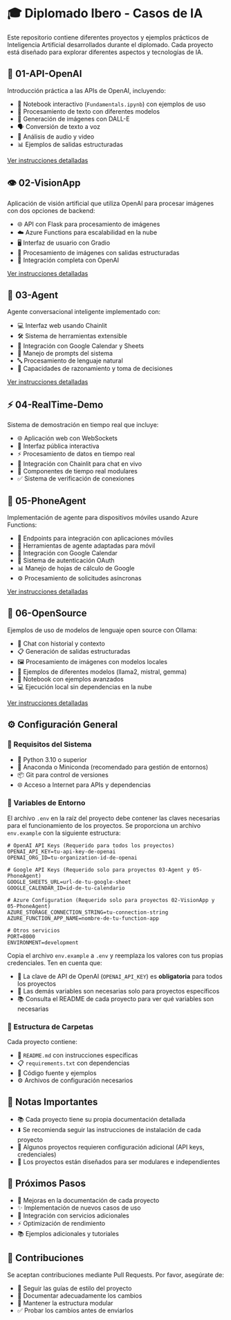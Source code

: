 # 🎓 Diplomado Ibero - Casos de IA

Este repositorio contiene diferentes proyectos y ejemplos prácticos de Inteligencia Artificial desarrollados durante el diplomado. Cada proyecto está diseñado para explorar diferentes aspectos y tecnologías de IA.

## 🤖 01-API-OpenAI
Introducción práctica a las APIs de OpenAI, incluyendo:
- 📘 Notebook interactivo (`Fundamentals.ipynb`) con ejemplos de uso
- 📝 Procesamiento de texto con diferentes modelos
- 🎨 Generación de imágenes con DALL-E
- 🗣️ Conversión de texto a voz
- 🎥 Análisis de audio y video
- 📊 Ejemplos de salidas estructuradas

[Ver instrucciones detalladas](01-API-OpenAI/README.md)

## 👁️ 02-VisionApp
Aplicación de visión artificial que utiliza OpenAI para procesar imágenes con dos opciones de backend:
- 🌐 API con Flask para procesamiento de imágenes
- ☁️ Azure Functions para escalabilidad en la nube
- 🖥️ Interfaz de usuario con Gradio
- 📸 Procesamiento de imágenes con salidas estructuradas
- 🔄 Integración completa con OpenAI

[Ver instrucciones detalladas](02-VisionApp/README.md)

## 🤝 03-Agent
Agente conversacional inteligente implementado con:
- 💻 Interfaz web usando Chainlit
- 🛠️ Sistema de herramientas extensible
- 📅 Integración con Google Calendar y Sheets
- 💭 Manejo de prompts del sistema
- 🔤 Procesamiento de lenguaje natural
- 🧠 Capacidades de razonamiento y toma de decisiones

[Ver instrucciones detalladas](03-Agent/README.md)

## ⚡ 04-RealTime-Demo
Sistema de demostración en tiempo real que incluye:
- 🌐 Aplicación web con WebSockets
- 👥 Interfaz pública interactiva
- ⚡ Procesamiento de datos en tiempo real
- 💬 Integración con Chainlit para chat en vivo
- 🔌 Componentes de tiempo real modulares
- ✅ Sistema de verificación de conexiones

## 📱 05-PhoneAgent
Implementación de agente para dispositivos móviles usando Azure Functions:
- 📡 Endpoints para integración con aplicaciones móviles
- 🔧 Herramientas de agente adaptadas para móvil
- 📅 Integración con Google Calendar
- 🔐 Sistema de autenticación OAuth
- 📊 Manejo de hojas de cálculo de Google
- ⚙️ Procesamiento de solicitudes asíncronas

[Ver instrucciones detalladas](05-PhoneAgent/README.md)

## 🌟 06-OpenSource
Ejemplos de uso de modelos de lenguaje open source con Ollama:
- 💬 Chat con historial y contexto
- 📋 Generación de salidas estructuradas
- 🖼️ Procesamiento de imágenes con modelos locales
- 🤖 Ejemplos de diferentes modelos (llama2, mistral, gemma)
- 📓 Notebook con ejemplos avanzados
- 💻 Ejecución local sin dependencias en la nube

[Ver instrucciones detalladas](06-OpenSource/README.md)

## ⚙️ Configuración General

### 🔧 Requisitos del Sistema
- 🐍 Python 3.10 o superior
- 🐼 Anaconda o Miniconda (recomendado para gestión de entornos)
- 📦 Git para control de versiones
- 🌐 Acceso a Internet para APIs y dependencias

### 🔑 Variables de Entorno
El archivo `.env` en la raíz del proyecto debe contener las claves necesarias para el funcionamiento de los proyectos. Se proporciona un archivo `env.example` con la siguiente estructura:

```env
# OpenAI API Keys (Requerido para todos los proyectos)
OPENAI_API_KEY=tu-api-key-de-openai
OPENAI_ORG_ID=tu-organization-id-de-openai

# Google API Keys (Requerido solo para proyectos 03-Agent y 05-PhoneAgent)
GOOGLE_SHEETS_URL=url-de-tu-google-sheet
GOOGLE_CALENDAR_ID=id-de-tu-calendario

# Azure Configuration (Requerido solo para proyectos 02-VisionApp y 05-PhoneAgent)
AZURE_STORAGE_CONNECTION_STRING=tu-connection-string
AZURE_FUNCTION_APP_NAME=nombre-de-tu-function-app

# Otros servicios
PORT=8000
ENVIRONMENT=development
```

Copia el archivo `env.example` a `.env` y reemplaza los valores con tus propias credenciales. Ten en cuenta que:
- 🔐 La clave de API de OpenAI (`OPENAI_API_KEY`) es **obligatoria** para todos los proyectos
- 📝 Las demás variables son necesarias solo para proyectos específicos
- 📚 Consulta el README de cada proyecto para ver qué variables son necesarias

### 📁 Estructura de Carpetas
Cada proyecto contiene:
- 📖 `README.md` con instrucciones específicas
- 📋 `requirements.txt` con dependencias
- 💾 Código fuente y ejemplos
- ⚙️ Archivos de configuración necesarios

## 📌 Notas Importantes
- 📚 Cada proyecto tiene su propia documentación detallada
- ⬇️ Se recomienda seguir las instrucciones de instalación de cada proyecto
- 🔑 Algunos proyectos requieren configuración adicional (API keys, credenciales)
- 🔄 Los proyectos están diseñados para ser modulares e independientes

## 🚀 Próximos Pasos
- 📝 Mejoras en la documentación de cada proyecto
- ✨ Implementación de nuevos casos de uso
- 🔄 Integración con servicios adicionales
- ⚡ Optimización de rendimiento
- 📚 Ejemplos adicionales y tutoriales

## 🤝 Contribuciones
Se aceptan contribuciones mediante Pull Requests. Por favor, asegúrate de:
- 📝 Seguir las guías de estilo del proyecto
- 📖 Documentar adecuadamente los cambios
- 🔄 Mantener la estructura modular
- ✅ Probar los cambios antes de enviarlos
